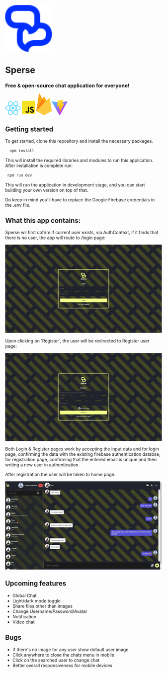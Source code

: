 <img src="./public/logo.svg" width="150">

# Sperse
### Free & open-source chat application for everyone!

<img src="./public/react.png" width="50"><img src="./public/js.png" width="50"><img src="./public/firebase.png" width="50"><img src="./public/vite.png" width="50">

## Getting started

To get started, clone this repository and install the necessary packages.

```bash
  npm install
```
This will install the required libraries and modules to run this application.
After installation is complete run:

```bash
 npm run dev
```
This will run the application in development stage, and you can start building your own version on top of that.

Do keep in mind you'll have to replace the Google Firebase credentials in the .env file.


## What this app contains:

Sperse wil first cofirm if current user exists, via AuthContext, if it finds that there is no user, the app will route to /login page:

<img src="./public/login.jpg">

Upon clicking on 'Register', the user will be redirected to Register user page:

<img src="./public/register.jpg">

Both Login & Register pages work by accepting the input data and for login page, confirming the data with the existing firebase authentication databse, for registration page, confirming that the entered email is unique and then writing a new user in authentication.

After registration the user will be taken to home page.

<img src="./public/home.jpg">

## Upcoming features

- Global Chat
- Light/dark mode toggle
- Share files other than images
- Change Username/Password/Avatar
- Notification
- Video chat


## Bugs
- If there's no image for any user show default user image
- Click anywhere to close the chats menu in mobile
- Click on the searched user to change chat
- Better overall responsiveness for mobile devices